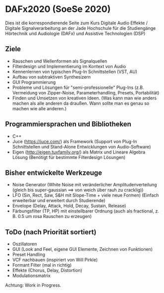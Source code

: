 # DAFx2020 (SoeSe 2020)
Dies ist die korrespondierende Seite zum Kurs Digitale Audio Effekte / Digitale Signalverarbeitung an der Jade Hochschule für die Studiengänge Hörtechnik und Audiologie (DAFx) und Assistive Technologien (DSP)

## Ziele
* Rauschen und Wellenformen als Signalquellen 
* Filterdesign und Implementierung im Kontext von Audio
* Kennenlernen von typischen Plug-In Schnittstellen (VST, AU)
* Aufbau von subtraktiven Synthesizern 
* GUI Programmierung 
* Probleme und Lösungen für "semi-professionelle" Plug-Ins (z.B. Vermeidung von Zipper-Noise, Parameterhandling, Presets, Portabilität)
* Finden und Umsetzen von kreativen Ideen. (Was kann man wie anders machen als alle anderen da draußen. Wann sollte man es genau so machen wie alle anderen.) 

## Programmiersprachen und Bibliotheken
* C++
* Juce (https://juce.com/) als Framework (Support von Plug-In Schnittstellen und Stand-Alone Entwicklungen von Audio-Software)
* Eigen (http://eigen.tuxfamily.org/) als Matrix und Lineare Algebra Lösung (Benötigt für bestimmte Filterdesign Lösungen)

## Bisher entwickelte Werkzeuge
* Noise Generator (White Noise mit veränderlicher Amplitudenverteilung (gleich bis super-gaussian ==> von weich über rauh zu cracklig))
* LFO (Sin, Rect, Saw, S&H mit Slope-Time + viele neue Formen) (Einfach erweiterbar und erweitert durch Studierende) 
* Envelope (Delay, Attack, Hold, Decay, Sustain, Release)
* Färbungsfilter (TP, HP) mit einstellbarer Ordnung (auch als fractional, z. B. 0.5 um rosa Rauschen zu erzeugen)

## ToDo (nach Priorität sortiert)
* Oszillatoren
* GUI (Look and Feel, eigene GUI Elemente, Zeichnen von Funktionen)
* Preset Handling
* VCF nachbauen (inspiriert von Will Pirkle)
* Formant Filter (mal in richtig)
* Effekte (Chorus, Delay, Distortion)
* Modulationsmatrix

Achtung: Work in Progress. 
